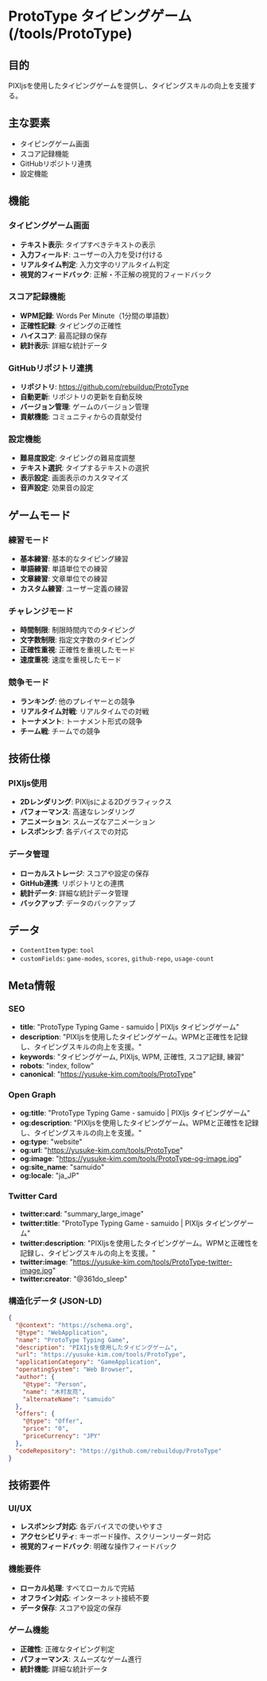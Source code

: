 # ProtoType タイピングゲーム (/tools/ProtoType)

## 目的

PIXIjsを使用したタイピングゲームを提供し、タイピングスキルの向上を支援する。

## 主な要素

- タイピングゲーム画面
- スコア記録機能
- GitHubリポジトリ連携
- 設定機能

## 機能

### タイピングゲーム画面

- **テキスト表示**: タイプすべきテキストの表示
- **入力フィールド**: ユーザーの入力を受け付ける
- **リアルタイム判定**: 入力文字のリアルタイム判定
- **視覚的フィードバック**: 正解・不正解の視覚的フィードバック

### スコア記録機能

- **WPM記録**: Words Per Minute（1分間の単語数）
- **正確性記録**: タイピングの正確性
- **ハイスコア**: 最高記録の保存
- **統計表示**: 詳細な統計データ

### GitHubリポジトリ連携

- **リポジトリ**: https://github.com/rebuildup/ProtoType
- **自動更新**: リポジトリの更新を自動反映
- **バージョン管理**: ゲームのバージョン管理
- **貢献機能**: コミュニティからの貢献受付

### 設定機能

- **難易度設定**: タイピングの難易度調整
- **テキスト選択**: タイプするテキストの選択
- **表示設定**: 画面表示のカスタマイズ
- **音声設定**: 効果音の設定

## ゲームモード

### 練習モード

- **基本練習**: 基本的なタイピング練習
- **単語練習**: 単語単位での練習
- **文章練習**: 文章単位での練習
- **カスタム練習**: ユーザー定義の練習

### チャレンジモード

- **時間制限**: 制限時間内でのタイピング
- **文字数制限**: 指定文字数のタイピング
- **正確性重視**: 正確性を重視したモード
- **速度重視**: 速度を重視したモード

### 競争モード

- **ランキング**: 他のプレイヤーとの競争
- **リアルタイム対戦**: リアルタイムでの対戦
- **トーナメント**: トーナメント形式の競争
- **チーム戦**: チームでの競争

## 技術仕様

### PIXIjs使用

- **2Dレンダリング**: PIXIjsによる2Dグラフィックス
- **パフォーマンス**: 高速なレンダリング
- **アニメーション**: スムーズなアニメーション
- **レスポンシブ**: 各デバイスでの対応

### データ管理

- **ローカルストレージ**: スコアや設定の保存
- **GitHub連携**: リポジトリとの連携
- **統計データ**: 詳細な統計データ管理
- **バックアップ**: データのバックアップ

## データ

- `ContentItem` type: `tool`
- `customFields`: `game-modes`, `scores`, `github-repo`, `usage-count`

## Meta情報

### SEO

- **title**: "ProtoType Typing Game - samuido | PIXIjs タイピングゲーム"
- **description**: "PIXIjsを使用したタイピングゲーム。WPMと正確性を記録し、タイピングスキルの向上を支援。"
- **keywords**: "タイピングゲーム, PIXIjs, WPM, 正確性, スコア記録, 練習"
- **robots**: "index, follow"
- **canonical**: "https://yusuke-kim.com/tools/ProtoType"

### Open Graph

- **og:title**: "ProtoType Typing Game - samuido | PIXIjs タイピングゲーム"
- **og:description**: "PIXIjsを使用したタイピングゲーム。WPMと正確性を記録し、タイピングスキルの向上を支援。"
- **og:type**: "website"
- **og:url**: "https://yusuke-kim.com/tools/ProtoType"
- **og:image**: "https://yusuke-kim.com/tools/ProtoType-og-image.jpg"
- **og:site_name**: "samuido"
- **og:locale**: "ja_JP"

### Twitter Card

- **twitter:card**: "summary_large_image"
- **twitter:title**: "ProtoType Typing Game - samuido | PIXIjs タイピングゲーム"
- **twitter:description**: "PIXIjsを使用したタイピングゲーム。WPMと正確性を記録し、タイピングスキルの向上を支援。"
- **twitter:image**: "https://yusuke-kim.com/tools/ProtoType-twitter-image.jpg"
- **twitter:creator**: "@361do_sleep"

### 構造化データ (JSON-LD)

```json
{
  "@context": "https://schema.org",
  "@type": "WebApplication",
  "name": "ProtoType Typing Game",
  "description": "PIXIjsを使用したタイピングゲーム",
  "url": "https://yusuke-kim.com/tools/ProtoType",
  "applicationCategory": "GameApplication",
  "operatingSystem": "Web Browser",
  "author": {
    "@type": "Person",
    "name": "木村友亮",
    "alternateName": "samuido"
  },
  "offers": {
    "@type": "Offer",
    "price": "0",
    "priceCurrency": "JPY"
  },
  "codeRepository": "https://github.com/rebuildup/ProtoType"
}
```

## 技術要件

### UI/UX

- **レスポンシブ対応**: 各デバイスでの使いやすさ
- **アクセシビリティ**: キーボード操作、スクリーンリーダー対応
- **視覚的フィードバック**: 明確な操作フィードバック

### 機能要件

- **ローカル処理**: すべてローカルで完結
- **オフライン対応**: インターネット接続不要
- **データ保存**: スコアや設定の保存

### ゲーム機能

- **正確性**: 正確なタイピング判定
- **パフォーマンス**: スムーズなゲーム進行
- **統計機能**: 詳細な統計データ

